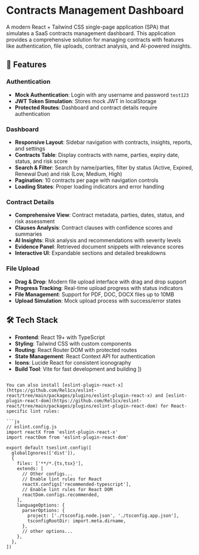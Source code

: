 # Contracts Management Dashboard

A modern React + Tailwind CSS single-page application (SPA) that simulates a SaaS contracts management dashboard. This application provides a comprehensive solution for managing contracts with features like authentication, file uploads, contract analysis, and AI-powered insights.

## 🚀 Features

### Authentication
- **Mock Authentication**: Login with any username and password `test123`
- **JWT Token Simulation**: Stores mock JWT in localStorage
- **Protected Routes**: Dashboard and contract details require authentication

### Dashboard
- **Responsive Layout**: Sidebar navigation with contracts, insights, reports, and settings
- **Contracts Table**: Display contracts with name, parties, expiry date, status, and risk score
- **Search & Filter**: Search by name/parties, filter by status (Active, Expired, Renewal Due) and risk (Low, Medium, High)
- **Pagination**: 10 contracts per page with navigation controls
- **Loading States**: Proper loading indicators and error handling

### Contract Details
- **Comprehensive View**: Contract metadata, parties, dates, status, and risk assessment
- **Clauses Analysis**: Contract clauses with confidence scores and summaries
- **AI Insights**: Risk analysis and recommendations with severity levels
- **Evidence Panel**: Retrieved document snippets with relevance scores
- **Interactive UI**: Expandable sections and detailed breakdowns

### File Upload
- **Drag & Drop**: Modern file upload interface with drag and drop support
- **Progress Tracking**: Real-time upload progress with status indicators
- **File Management**: Support for PDF, DOC, DOCX files up to 10MB
- **Upload Simulation**: Mock upload process with success/error states

## 🛠️ Tech Stack

- **Frontend**: React 19+ with TypeScript
- **Styling**: Tailwind CSS with custom components
- **Routing**: React Router DOM with protected routes
- **State Management**: React Context API for authentication
- **Icons**: Lucide React for consistent iconography
- **Build Tool**: Vite for fast development and building
])
```

You can also install [eslint-plugin-react-x](https://github.com/Rel1cx/eslint-react/tree/main/packages/plugins/eslint-plugin-react-x) and [eslint-plugin-react-dom](https://github.com/Rel1cx/eslint-react/tree/main/packages/plugins/eslint-plugin-react-dom) for React-specific lint rules:

```js
// eslint.config.js
import reactX from 'eslint-plugin-react-x'
import reactDom from 'eslint-plugin-react-dom'

export default tseslint.config([
  globalIgnores(['dist']),
  {
    files: ['**/*.{ts,tsx}'],
    extends: [
      // Other configs...
      // Enable lint rules for React
      reactX.configs['recommended-typescript'],
      // Enable lint rules for React DOM
      reactDom.configs.recommended,
    ],
    languageOptions: {
      parserOptions: {
        project: ['./tsconfig.node.json', './tsconfig.app.json'],
        tsconfigRootDir: import.meta.dirname,
      },
      // other options...
    },
  },
])
```

